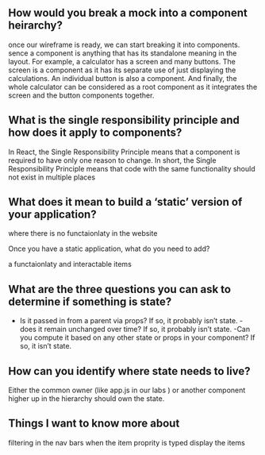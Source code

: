 ## How would you break a mock into a component heirarchy?

once our wireframe is ready, we can start breaking it into components.
sence a component is anything that has its standalone meaning in the layout.
For example, a calculator has a screen and many buttons. The screen is a component as it has its separate use of just displaying the calculations. An individual button is also a component. And finally, the whole calculator can be considered as a root component as it integrates the screen and the button components together.

## What is the single responsibility principle and how does it apply to components?

In React, the Single Responsibility Principle means that a component is required to have only one reason to change. In short, the Single Responsibility Principle means that code with the same functionality should not exist in multiple places

## What does it mean to build a ‘static’ version of your application?

where there is no functaionlaty in the website 

Once you have a static application, what do you need to add?

a functaionlaty and interactable items 

## What are the three questions you can ask to determine if something is state?

- Is it passed in from a parent via props? If so, it probably isn’t state.
-does it remain unchanged over time? If so, it probably isn’t state.
-Can you compute it based on any other state or props in your component? If so, it isn’t state.


## How can you identify where state needs to live?
Either the common owner (like app.js in our labs ) or another component higher up in the hierarchy should own the state.




## Things I want to know more about

filtering in the nav bars when the item proprity is typed display the items 